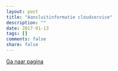 ```yaml
---
layout: post
title: "Aansluitinformatie cloudservice"
description: ""
date: 2017-01-13
tags: []
comments: false
share: false
---
```

[Ga naar pagina](http://docs.door2doc.com/swagger/?url=/services/upload/swagger.yml#!/Service_definitie) 

